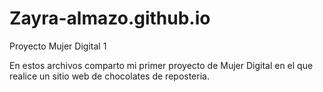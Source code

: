# Zayra-almazo.github.io
Proyecto Mujer Digital 1

En estos archivos comparto mi primer proyecto de Mujer Digital en el que realice un sitio web de chocolates de reposteria.
